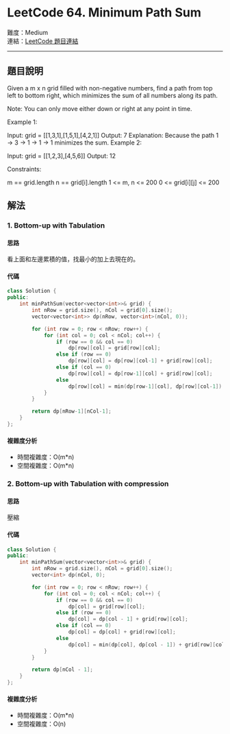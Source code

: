 # LeetCode 64. Minimum Path Sum

難度：Medium  
連結：[LeetCode 題目連結](https://leetcode.com/problems/minimum-path-sum/description/)

---

## 題目說明
    
Given a m x n grid filled with non-negative numbers, find a path from top left to bottom right, which minimizes the sum of all numbers along its path.

Note: You can only move either down or right at any point in time.

 

Example 1:


Input: grid = [[1,3,1],[1,5,1],[4,2,1]]
Output: 7
Explanation: Because the path 1 → 3 → 1 → 1 → 1 minimizes the sum.
Example 2:

Input: grid = [[1,2,3],[4,5,6]]
Output: 12
 

Constraints:

m == grid.length
n == grid[i].length
1 <= m, n <= 200
0 <= grid[i][j] <= 200

## 解法
### 1. Bottom-up with Tabulation
#### 思路

看上面和左邊累積的值，找最小的加上去現在的。
   
#### 代碼
```c++
class Solution {
public:
    int minPathSum(vector<vector<int>>& grid) {
        int nRow = grid.size(), nCol = grid[0].size();
        vector<vector<int>> dp(nRow, vector<int>(nCol, 0));

        for (int row = 0; row < nRow; row++) {
            for (int col = 0; col < nCol; col++) {
                if (row == 0 && col == 0)
                    dp[row][col] = grid[row][col];
                else if (row == 0)
                    dp[row][col] = dp[row][col-1] + grid[row][col];
                else if (col == 0)
                    dp[row][col] = dp[row-1][col] + grid[row][col];
                else
                    dp[row][col] = min(dp[row-1][col], dp[row][col-1]) + grid[row][col];
            }
        }

        return dp[nRow-1][nCol-1];
    }
};
```

#### 複雜度分析

- 時間複雜度：O(m*n)
- 空間複雜度：O(m*n)

### 2. Bottom-up with Tabulation with compression
#### 思路

壓縮
   
#### 代碼
```c++
class Solution {
public:
    int minPathSum(vector<vector<int>>& grid) {
        int nRow = grid.size(), nCol = grid[0].size();
        vector<int> dp(nCol, 0);

        for (int row = 0; row < nRow; row++) {
            for (int col = 0; col < nCol; col++) {
                if (row == 0 && col == 0)
                    dp[col] = grid[row][col];
                else if (row == 0)
                    dp[col] = dp[col - 1] + grid[row][col];
                else if (col == 0)
                    dp[col] = dp[col] + grid[row][col];
                else
                    dp[col] = min(dp[col], dp[col - 1]) + grid[row][col];
            }
        }

        return dp[nCol - 1];
    }
};

```

#### 複雜度分析

- 時間複雜度：O(m*n)
- 空間複雜度：O(n)
